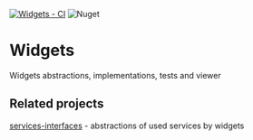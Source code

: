 [![Widgets - CI](https://github.com/Market-Scientists/widgets/actions/workflows/ci.yaml/badge.svg?branch=main)](https://github.com/Market-Scientists/widgets/actions/workflows/ci.yaml)
![Nuget](https://img.shields.io/nuget/v/MarketScientists.Widgets)

# Widgets
Widgets abstractions, implementations, tests and viewer

## Related projects
[services-interfaces](https://github.com/Market-Scientists/services-interfaces) - abstractions of used services by widgets